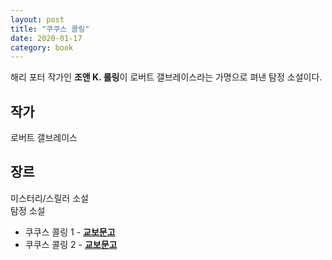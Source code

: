 ```yaml
---
layout: post
title: "쿠쿠스 콜링"
date: 2020-01-17
category: book
---
```


해리 포터 작가인 **조앤 K. 롤링**이 로버트 갤브레이스라는 가명으로 펴낸 탐정 소설이다.

## 작가
로버트 갤브레이스

## 장르
미스터리/스릴러 소설  
탐정 소설

* 쿠쿠스 콜링 1 - **[교보문고](http://www.kyobobook.co.kr/product/detailViewKor.laf?ejkGb=KOR&mallGb=KOR&barcode=9788983924988&orderClick=LAG&Kc=)**
* 쿠쿠스 콜링 2 - **[교보문고](http://www.kyobobook.co.kr/product/detailViewKor.laf?ejkGb=KOR&mallGb=KOR&barcode=9788983924995&orderClick=LAG&Kc=)**
